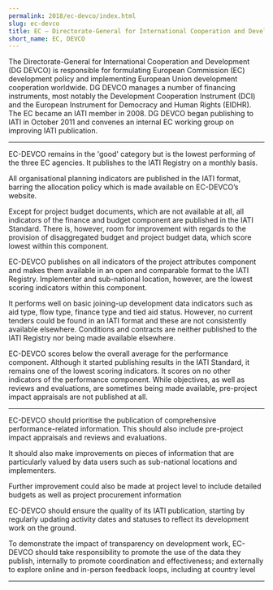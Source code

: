```yaml
---
permalink: 2018/ec-devco/index.html
slug: ec-devco
title: EC – Directorate-General for International Cooperation and Development (DG DEVCO)
short_name: EC, DEVCO
---
```


The Directorate-General for International Cooperation and Development (DG DEVCO) is responsible for formulating European Commission (EC) development policy and implementing European Union development cooperation worldwide. DG DEVCO manages a number of financing instruments, most notably the Development Cooperation Instrument (DCI) and the European Instrument for Democracy and Human Rights (EIDHR). The EC became an IATI member in 2008. DG DEVCO began publishing to IATI in October 2011 and convenes an internal EC working group on improving IATI publication. 

---

EC-DEVCO remains in the 'good' category but is the lowest performing of the three EC agencies. It publishes to the IATI Registry on a monthly basis. 

All organisational planning indicators are published in the IATI format, barring the allocation policy which is made available on EC-DEVCO’s website. 

Except for project budget documents, which are not available at all, all indicators of the finance and budget component are published in the IATI Standard. There is, however, room for improvement with regards to the provision of disaggregated budget and project budget data, which score lowest within this component. 

EC-DEVCO publishes on all indicators of the project attributes component and makes them available in an open and comparable format to the IATI Registry. Implementer and sub-national location, however, are the lowest scoring indicators within this component. 

It performs well on basic joining-up development data indicators such as aid type, flow type, finance type and tied aid status. However, no current tenders could be found in an IATI format and these are not consistently available elsewhere. Conditions and contracts are neither published to the IATI Registry nor being made available elsewhere.

EC-DEVCO scores below the overall average for the performance component. Although it started publishing results in the IATI Standard, it remains one of the lowest scoring indicators. It scores on no other indicators of the performance component. While objectives, as well as reviews and evaluations, are sometimes being made available, pre-project impact appraisals are not published at all. 


---

EC-DEVCO should prioritise the publication of comprehensive performance-related information. This should also include pre-project impact appraisals and reviews and evaluations. 

It should also make improvements on pieces of information that are particularly valued by data users such as sub-national locations and implementers.

Further improvement could also be made at project level to include detailed budgets as well as project procurement information

EC-DEVCO should ensure the quality of its IATI publication, starting by regularly updating activity dates and statuses to reflect its development work on the ground.

To demonstrate the impact of transparency on development work, EC-DEVCO should take responsibility to promote the use of the data they publish, internally to promote coordination and effectiveness; and externally to explore online and in-person feedback loops, including at country level

---
